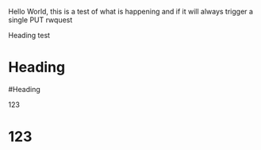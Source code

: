 Hello World, this is a test of what is happening and if it will always trigger a single PUT rwquest

Heading test

# Heading

#Heading 

123

# 123